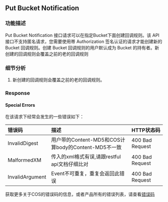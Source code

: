 ## Put Bucket Notification

### 功能描述

Put Bucket Notification 接口请求可以在指定Bucket下面创建回调规则。该 API 接口不支持匿名请求，您需要使用帯 Authorization 签名认证的请求才能创建新的 Bucket 回调规则。创建 Bucket 回调规则的用户默认成为 Bucket 的持有者。新创建的回调规则会覆盖之前的老的回调规则


### 细节分析


1. 新创建的回调规则会覆盖之前的老的回调规则。


### Response


#### Special Errors

在该请求下经常会发生的一些错误如下：

|错误码|描述|HTTP状态码|
|:--|:--|:--|
| InvalidDigest |用户带的Content-MD5和COS计算body的Content-MD5不一致| 400 Bad Request|
| MalformedXM |传入的xml格式有误,请跟restful api文档仔细比对|400 Bad Request|
| InvalidArgument |Event不可重复，重复会返回此错误| 400 Bad Request|






获取更多关于COS的错误码的信息，或者产品所有的错误列表，请查看[错误码](https://cloud.tencent.com/document/product/436/7730)
